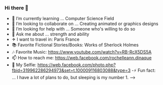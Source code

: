 ### Hi there 👋

- 🌱 I’m currently learning ... Computer Science Field
- 👯 I’m looking to collaborate on ... Creating animated or graphics designs
- 🤔 I’m looking for help with ... Someone who's willing to do so
- 💬 Ask me about ... strength and ability
- ✈ I want to travel in: Paris France
- 📚 Favorite Fictional Stories/Books: Works of Sherlock Holmes
- 🎶 Favorite Music: https://www.youtube.com/watch?v=RB-RcX5DS5A
- 📫 How to reach me: https://web.facebook.com/rochelleann.dinaque
- 🤳 My Selfie: https://web.facebook.com/photo.php?fbid=319962286294973&set=t.100009116803088&type=3
-⚡ Fun fact: ... I have a lot of plans to do, but sleeping is my number 1.
-->
